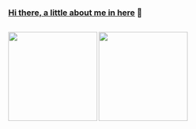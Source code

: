 ### [Hi there, a little about me in here](https://vrozsa.com) 👋
<h2></h2>

 <div>
  <a href="https://github.com/dendriel">
  <img height="180em" align="left" src="https://streak-stats.demolab.com/?user=martadrozsa&theme=noctis-minimus">
  <img height="180em" align="left" src="https://github-readme-stats.vercel.app/api/top-langs/?username=dendriel&langs_count=6&layout=compact&theme=noctis_minimus"/>
 </div>
